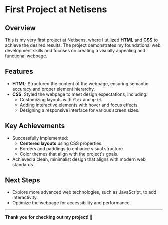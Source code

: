 # First Project at Netisens

## Overview

This is my very first project at Netisens, where I utilized **HTML** and **CSS** to achieve the desired results. The project demonstrates my foundational web development skills and focuses on creating a visually appealing and functional webpage.

## Features

- **HTML**: Structured the content of the webpage, ensuring semantic accuracy and proper element hierarchy.
- **CSS**: Styled the webpage to meet design expectations, including:
  - Customizing layouts with `flex` and `grid`.
  - Adding interactive elements with hover and focus effects.
  - Designing a responsive interface for various screen sizes.

## Key Achievements

- Successfully implemented:
  - **Centered layouts** using CSS properties.
  - Borders and paddings to enhance visual structure.
  - Color themes that align with the project's goals.
- Achieved a clean, minimalist design that aligns with modern web standards.

## Next Steps

- Explore more advanced web technologies, such as JavaScript, to add interactivity.
- Optimize the webpage for accessibility and performance.

---

**Thank you for checking out my project!** 🚀
